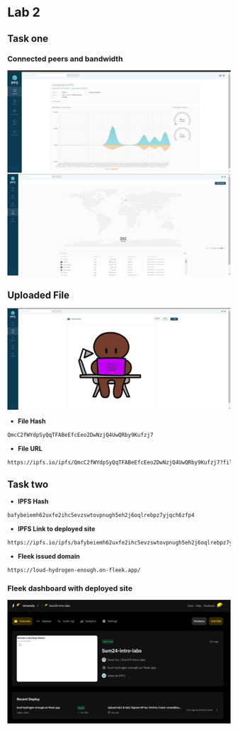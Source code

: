 # Lab 2
## Task one

###  Connected peers and bandwidth
![status](resources/status.png)
![peers](resources/peers.png)

## Uploaded File
![file](resources/file_upload.png)

- **File Hash**
 ```sh 
 QmcC2fWYdpSyQqTFABeEfcEeo2DwNzjQ4UwQRby9Kufzj7
 ```
- **File URL**
```sh
https://ipfs.io/ipfs/QmcC2fWYdpSyQqTFABeEfcEeo2DwNzjQ4UwQRby9Kufzj7?filename=Background.jpg
```
## Task two

- **IPFS Hash**
```sh
bafybeiemh62uxfe2ihc5evzswtovpnugh5eh2j6oqlrebpz7yjqch6zfp4
```
- **IPFS Link to deployed site**
```sh
https://ipfs.io/ipfs/bafybeiemh62uxfe2ihc5evzswtovpnugh5eh2j6oqlrebpz7yjqch6zfp4
```
- **Fleek issued domain**
```sh
https://loud-hydrogen-enough.on-fleek.app/
```
### Fleek dashboard with deployed site
![dashboard](resources/dashboard.png)


